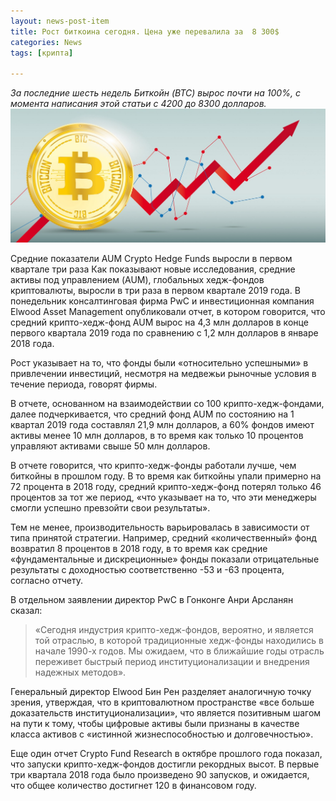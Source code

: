 ```yaml
---
layout: news-post-item
title: Рост биткоина сегодня. Цена уже перевалила за  8 300$
categories: News
tags: [крипта]

---
```

*За последние шесть недель Биткойн (BTC) вырос почти на 100%, с момента написания этой статьи с 4200 до 8300 долларов.*
![btc рост](/images/news/btc-rost.jpeg)

Средние показатели AUM Crypto Hedge Funds выросли в первом квартале три раза
Как показывают новые исследования, средние активы под управлением (AUM), глобальных хедж-фондов криптовалюты, выросли в три раза в первом квартале 2019 года.
В понедельник консалтинговая фирма PwC и инвестиционная компания Elwood Asset Management опубликовали отчет, в котором говорится, что средний крипто-хедж-фонд AUM вырос на 4,3 млн долларов в конце первого квартала 2019 года по сравнению с 1,2 млн долларов в январе 2018 года.

Рост указывает на то, что фонды были «относительно успешными» в привлечении инвестиций, несмотря на медвежьи рыночные условия в течение периода, говорят фирмы.

В отчете, основанном на взаимодействии со 100 крипто-хедж-фондами, далее подчеркивается, что средний фонд AUM по состоянию на 1 квартал 2019 года составлял 21,9 млн долларов, а 60% фондов имеют активы менее 10 млн долларов, в то время как только 10 процентов управляют активами свыше 50 млн долларов.

В отчете говорится, что крипто-хедж-фонды работали лучше, чем биткойны в прошлом году. В то время как биткойны упали примерно на 72 процента в 2018 году, средний крипто-хедж-фонд потерял только 46 процентов за тот же период, «что указывает на то, что эти менеджеры смогли успешно превзойти свои результаты».

Тем не менее, производительность варьировалась в зависимости от типа принятой стратегии. Например, средний «количественный» фонд возвратил 8 процентов в 2018 году, в то время как средние «фундаментальные и дискреционные» фонды показали отрицательные результаты с доходностью соответственно -53 и -63 процента, согласно отчету.

В отдельном заявлении директор PwC в Гонконге Анри Арсланян сказал:

> «Сегодня индустрия крипто-хедж-фондов, вероятно, и является той отраслью, в которой традиционные хедж-фонды находились в начале 1990-х годов. Мы ожидаем, что в ближайшие годы отрасль переживет быстрый период институционализации и внедрения надежных методов».

Генеральный директор Elwood Бин Рен разделяет аналогичную точку зрения, утверждая, что в криптовалютном пространстве «все больше доказательств институционализации», что является позитивным шагом на пути к тому, чтобы цифровые активы были признаны в качестве класса активов с «истинной жизнеспособностью и долговечностью».

Еще один отчет Crypto Fund Research в октябре прошлого года показал, что запуски крипто-хедж-фондов достигли рекордных высот. В первые три квартала 2018 года было произведено 90 запусков, и ожидается, что общее количество достигнет 120 в финансовом году.
